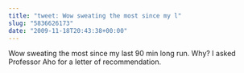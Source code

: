 ```yaml
---
title: "tweet: Wow sweating the most since my l"
slug: "5836626173"
date: "2009-11-18T20:43:38+00:00"
---
```

Wow sweating the most since my last 90 min long run. Why? I asked Professor Aho for a letter of recommendation.